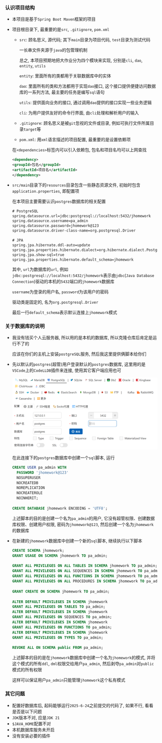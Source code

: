 ### 认识项目结构

- 本项目是基于`Spring Boot Maven`框架的项目
- 项目根目录下, 最重要的是`src`, `.gitignore`, `pom.xml`
  - `src`: 顾名思义, 源代码; 其下`main`目录为项目代码, `test`目录为测试代码

    一长串文件夹源于`java`的包管理机制

    总之, 本项目预期地把大作业分为四个模块来实现, 分别是`cli`, `dao`, `entity`, `utils`

    `entity`: 里面所有的类都用于关联数据库中的实体

    `dao`: 里面所有的类和方法都用于实现`dao`接口, 这个接口提供便捷访问数据库的一系列方法, 最主要的任务是编写`sql`语句

    `utils`: 提供面向业务的接口, 通过调用`dao`提供的接口实现一些业务逻辑

    `cli`: 为用户提供友好的命令行界面, 由`cli`处理和解析用户的输入

  - `.gitignore`: 顾名思义是被`git`忽视的文件或目录, 例如可执行文件所属目录`target`等

  - `pom.xml`: 用`xml`语言描述的项目配置, 最重要的是设置依赖项

  在`<dependencies>`标签内可以引入依赖包, 包名和项目名均可以上网查找

  ```xml
  <dependency>
  <groupId>包名</groupId>
  <artifactId>项目名</artifactId>
  </dependency>
  ```

- `src/main`目录下的`resources`目录包含一些静态资源文件, 初始时包含`application.properties`, 即配置项

  在本项目主要需要认识`postgres`数据库的相关配置

  ```properties
  # PostgreSQL
  spring.datasource.url=jdbc:postgresql://localhost:5432/jhomework
  spring.datasource.username=pa_admin
  spring.datasource.password=jhomework@123
  spring.datasource.driver-class-name=org.postgresql.Driver
  
  # JPA
  spring.jpa.hibernate.ddl-auto=update
  spring.jpa.properties.hibernate.dialect=org.hibernate.dialect.PostgreSQLDialect
  spring.jpa.show-sql=true
  spring.jpa.properties.hibernate.default_schema=jhomework
  ```

  其中, `url`为数据库的`url`, 例如`jdbc:postgresql://localhost:5432/jhomework`表示由`jdbc`(`Java Database Connection`)驱动的本机的`5432`端口的`jhomework`数据库

  `username`为登录的用户名, `password`为该用户的密码

  驱动类是固定的, 名为`org.postgresql.Driver`

  最后一行`default_schema`表示默认连接上`jhomework`模式

### 关于数据库的说明

- 我没有钱买个人云服务器, 所以用的是本机的数据库, 所以克隆仓库后肯定是运行不了的

  应该在你们的主机上安装`postgreSQL`服务, 然后我这里提供俩脚本给你们
- 先以默认的`postgres`(超管)用户登录默认的`postgres`数据库, 这里用的是`VSCode`上的`CodeLLDB`插件来连接, 使用其它客户端应用也可

  ![1750750975268](image/II_如何成功运行本项目/sign_in_root.png)

  在此连接下的`postgres`数据库中创建一个`sql`脚本, 运行

  ```sql
  CREATE USER pa_admin WITH
    PASSWORD 'jhomework@123'
    NOSUPERUSER
    NOCREATEDB
    NOREPLICATION
    NOCREATEROLE
    NOINHERIT;
  
  CREATE DATABASE jhomework ENCODING = 'UTF8';
  ```

  上述脚本的目的是创建一个名为`pa_admin`的用户, 它没有超管权限、创建数据库权限、创建用户权限, 密码为`jhomework@123`, 然后创建一个名为`jhomework`的数据库
- 在新建的`jhomework`数据库中创建一个新的`sql`脚本, 继续执行以下脚本

  ```sql
  CREATE SCHEMA jhomework;
  GRANT USAGE ON SCHEMA jhomework TO pa_admin;
  
  GRANT ALL PRIVILEGES ON ALL TABLES IN SCHEMA jhomework TO pa_admin;
  GRANT ALL PRIVILEGES ON ALL SEQUENCES IN SCHEMA jhomework TO pa_admin;
  GRANT ALL PRIVILEGES ON ALL FUNCTIONS IN SCHEMA jhomework TO pa_admin;
  GRANT ALL PRIVILEGES ON ALL PROCEDURES IN SCHEMA jhomework TO pa_admin;
  
  GRANT CREATE ON SCHEMA jhomework TO pa_admin;
  
  ALTER DEFAULT PRIVILEGES IN SCHEMA jhomework
  GRANT ALL PRIVILEGES ON TABLES TO pa_admin;
  ALTER DEFAULT PRIVILEGES IN SCHEMA jhomework
  GRANT ALL PRIVILEGES ON SEQUENCES TO pa_admin;
  ALTER DEFAULT PRIVILEGES IN SCHEMA jhomework
  GRANT ALL PRIVILEGES ON FUNCTIONS TO pa_admin;
  ALTER DEFAULT PRIVILEGES IN SCHEMA jhomework
  GRANT ALL PRIVILEGES ON TYPES TO pa_admin;
  
  REVOKE ALL ON SCHEMA public FROM pa_admin;
  ```

  上述脚本的目的是在`jhomework`数据库中创建一个名为`jhomework`的模式, 并将这个模式的所有`ddl`, `dml`权限交给用户`pa_admin`, 然后剥夺`pa_admin`对`public`模式的所有权限

  这样可以保证用户`pa_admin`只能管理`jhomework`这个私有模式

### 其它问题

- 配置好数据库后, 起码能够运行`2025-6-24`之前提交的代码了, 如果不行, 看看是否是以下问题
- `JDK`版本不对, 应是`JDK 21`
- `$JAVA_HOME`配置不对
- 本机数据库服务未开启
- 没有安装必要的插件